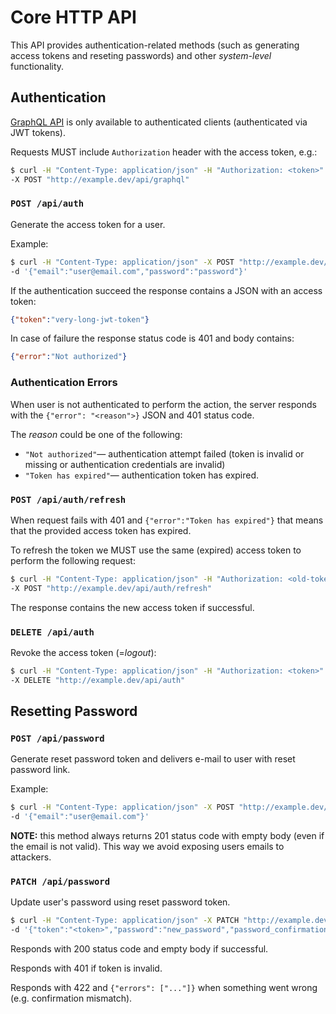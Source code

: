 # Core HTTP API

This API provides authentication-related methods (such as generating access tokens and reseting passwords) and other _system-level_ functionality.

## Authentication

[GraphQL API](./graphql.md) is only available to authenticated clients (authenticated via JWT tokens).

Requests MUST include `Authorization` header with the access token, e.g.:

```sh
$ curl -H "Content-Type: application/json" -H "Authorization: <token>" \
-X POST "http://example.dev/api/graphql"
```

### `POST /api/auth`

Generate the access token for a user.

Example:

```sh
$ curl -H "Content-Type: application/json" -X POST "http://example.dev/api/auth" \
-d '{"email":"user@email.com","password":"password"}'
```

If the authentication succeed the response contains a JSON with an access token:

```json
{"token":"very-long-jwt-token"}
```

In case of failure the response status code is 401 and body contains:

```json
{"error":"Not authorized"}
```

### Authentication Errors

When user is not authenticated to perform the action, the server responds with the
`{"error": "<reason">}` JSON and 401 status code.

The _reason_ could be one of the following:

- `"Not authorized"`— authentication attempt failed (token is invalid or missing or authentication credentials are invalid)
- `"Token has expired"`— authentication token has expired.

### `POST /api/auth/refresh`

When request fails with 401 and `{"error":"Token has expired"}` that means that
the provided access token has expired.

To refresh the token we MUST use the same (expired) access token to perform the following request:

```sh
$ curl -H "Content-Type: application/json" -H "Authorization: <old-token>" \
-X POST "http://example.dev/api/auth/refresh"
```

The response contains the new access token if successful.

### `DELETE /api/auth`

Revoke the access token (=_logout_):

```sh
$ curl -H "Content-Type: application/json" -H "Authorization: <token>" \
-X DELETE "http://example.dev/api/auth"
```

## Resetting Password

### `POST /api/password`

Generate reset password token and delivers e-mail to user with reset password link.

Example:

```sh
$ curl -H "Content-Type: application/json" -X POST "http://example.dev/api/password" \
-d '{"email":"user@email.com"}'
```

**NOTE:** this method always returns 201 status code with empty body (even if the email is not valid).
This way we avoid exposing users emails to attackers.

### `PATCH /api/password`

Update user's password using reset password token.

```sh
$ curl -H "Content-Type: application/json" -X PATCH "http://example.dev/api/password" \
-d '{"token":"<token>","password":"new_password","password_confirmation":"new_password"}'
```

Responds with 200 status code and empty body if successful.

Responds with 401 if token is invalid.

Responds with 422 and `{"errors": ["..."]}` when something went wrong (e.g. confirmation mismatch).
